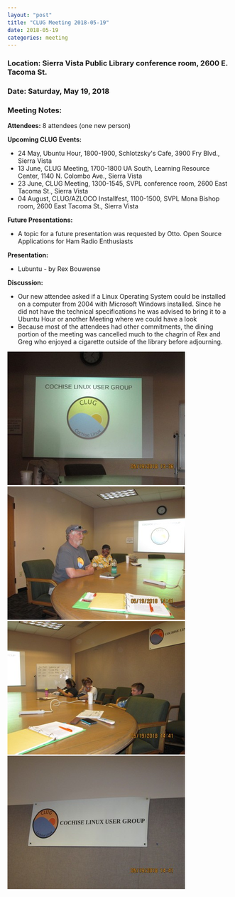 ```yaml
---
layout: "post"
title: "CLUG Meeting 2018-05-19"
date: 2018-05-19
categories: meeting
---
```


### Location: Sierra Vista Public Library conference room, 2600 E. Tacoma St.

### Date: Saturday, May 19, 2018

### Meeting Notes:

**Attendees:** 8 attendees (one new person)

**Upcoming CLUG Events:**

 * 24 May, Ubuntu Hour, 1800-1900, Schlotzsky's Cafe, 3900 Fry Blvd., Sierra Vista
 * 13 June, CLUG Meeting, 1700-1800 UA South, Learning Resource Center, 1140 N. Colombo Ave., Sierra Vista
 * 23 June, CLUG Meeting, 1300-1545, SVPL conference room, 2600 East Tacoma St., Sierra Vista
 * 04 August, CLUG/AZLOCO Installfest, 1100-1500, SVPL Mona Bishop room, 2600 East Tacoma St., Sierra Vista

**Future Presentations:**

 * A topic for a future presentation was requested by Otto.  Open Source Applications for Ham Radio Enthusiasts

**Presentation:**

 * Lubuntu - by Rex Bouwense

**Discussion:**

 * Our new attendee asked if a Linux Operating System could be installed on a computer from 2004 with Microsoft Windows installed.  Since he did not have the technical specifications he was advised to bring it to a Ubuntu Hour or another Meeting where we could have a look
 * Because most of the attendees had other commitments, the dining portion of the meeting was cancelled much to the chagrin of Rex and Greg who enjoyed a cigarette outside of the library before adjourning.

![alt text](https://raw.githubusercontent.com/CochiseLinuxUsersGroup/CochiseLinuxUsersGroup.github.io/master/images/CLUG_Mtg_2018-05-19_1-400x400.JPG)
![alt text](https://raw.githubusercontent.com/CochiseLinuxUsersGroup/CochiseLinuxUsersGroup.github.io/master/images/CLUG_Mtg_2018-05-19_2-400x400.JPG)
![alt text](https://raw.githubusercontent.com/CochiseLinuxUsersGroup/CochiseLinuxUsersGroup.github.io/master/images/CLUG_Mtg_2018-05-19_3-400x400.JPG)
![alt text](https://raw.githubusercontent.com/CochiseLinuxUsersGroup/CochiseLinuxUsersGroup.github.io/master/images/CLUG_Mtg_2018-05-19_4-400x400.JPG)
